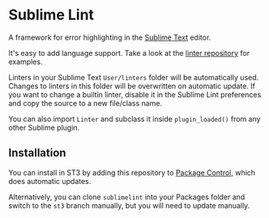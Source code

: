 Sublime Lint
=========

A framework for error highlighting in the [Sublime Text](http://sublimetext.com "Sublime Text") editor.

It's easy to add language support. Take a look at the [linter repository](http://github.com/lunixbochs/linters "Linter Repository") for examples.

Linters in your Sublime Text `User/linters` folder will be automatically used. Changes to linters in this folder will be overwritten on automatic update. If you want to change a builtin linter, disable it in the Sublime Lint preferences and copy the source to a new file/class name.

You can also import `Linter` and subclass it inside `plugin_loaded()` from any other Sublime plugin.

Installation
-----

You can install in ST3 by adding this repository to [Package Control](http://wbond.net/sublime_packages/package_control "Package Control"), which does automatic updates.

Alternatively, you can clone `sublimelint` into your Packages folder and switch to the `st3` branch manually, but you will need to update manually.
